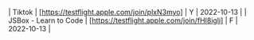 | Tiktok | [https://testflight.apple.com/join/plxN3myo] | Y | 2022-10-13 |
| JSBox - Learn to Code | [https://testflight.apple.com/join/fHI8igli] | F | 2022-10-13 |
